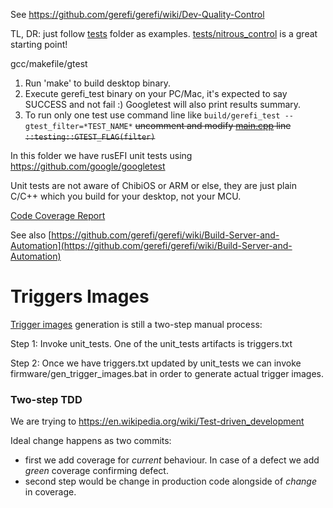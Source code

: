 See https://github.com/gerefi/gerefi/wiki/Dev-Quality-Control

TL, DR: just follow [tests](tests) folder as examples. [tests/nitrous_control](tests/nitrous_control) is a great starting point!

gcc/makefile/gtest

1. Run 'make' to build desktop binary.
2. Execute gerefi_test binary on your PC/Mac, it's expected to say SUCCESS and not fail :) Googletest will also print results summary.
3. To run only one test use command line like ```build/gerefi_test --gtest_filter=*TEST_NAME*``` ~~uncomment and modify [main.cpp](https://github.com/gerefi/gerefi/blob/master/unit_tests/main.cpp) line ``::testing::GTEST_FLAG(filter)``~~

In this folder we have rusEFI unit tests using https://github.com/google/googletest

Unit tests are not aware of ChibiOS or ARM or else, they are just plain C/C++ which you build for your desktop, not your MCU.



[Code Coverage Report](https://gerefi.com/docs/unit_tests_coverage/)

See also [https://github.com/gerefi/gerefi/wiki/Build-Server-and-Automation](https://github.com/gerefi/gerefi/wiki/Build-Server-and-Automation)

# Triggers Images

[Trigger images](https://github.com/gerefi/gerefi/wiki/All-Supported-Triggers) generation is still a two-step manual process:

Step 1: Invoke unit_tests. One of the unit_tests artifacts is triggers.txt

Step 2: Once we have triggers.txt updated by unit_tests we can invoke firmware/gen_trigger_images.bat in order
to generate actual trigger images.

### Two-step TDD

We are trying to https://en.wikipedia.org/wiki/Test-driven_development

Ideal change happens as two commits:

* first we add coverage for _current_ behaviour. In case of a defect we add *green* coverage confirming defect.
* second step would be change in production code alongside of *change* in coverage.
